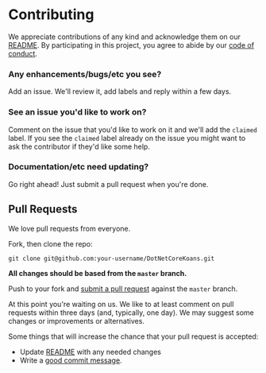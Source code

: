 # Contributing

We appreciate contributions of any kind and acknowledge them on our [README][readme]. By participating
in this project, you agree to abide by our [code of conduct](CODE_OF_CONDUCT.md).

### Any enhancements/bugs/etc you see?

Add an issue. We'll review it, add labels and reply within a few days.

### See an issue you'd like to work on?

Comment on the issue that you'd like to work on it
and we'll add the `claimed` label. If you see the `claimed` label already on the issue you
might want to ask the contributor if they'd like some help.

### Documentation/etc need updating?

Go right ahead! Just submit a pull request when you're done.

## Pull Requests

We love pull requests from everyone.

Fork, then clone the repo:

    git clone git@github.com:your-username/DotNetCoreKoans.git

**All changes should be based from the `master` branch.**

Push to your fork and [submit a pull request](https://github.com/notmyself/dotnetcorekoans/compare/) against the `master` branch.

At this point you're waiting on us. We like to at least comment on pull requests
within three days (and, typically, one day). We may suggest
some changes or improvements or alternatives.

Some things that will increase the chance that your pull request is accepted:

- Update [README][readme] with any needed changes
- Write a [good commit message](http://tbaggery.com/2008/04/19/a-note-about-git-commit-messages.html).

[readme]: README.md
